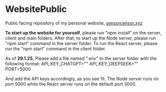 # WebsitePublic
Public facing repository of my personal website, [sensorcensor.xyz](https://www.sensorcensor.xyz)

**To start up the website for yourself**, please run "npm install" on the server, client and main folders.
After that, to start up the Node server, please run "npm start" command in the server folder.
To run the React server, please run the "npm start" command in the client folder.

As of **29.1.25**, Please add a file named ".env" to the server folder with the following format:
API_KEY_CHATGPT=""
API_KEY_DEEPSEEK=""
PORT=5000

And add the API keys accordingly, as you see fit. The Node server runs on port 5000 while the React server runs on the default port 3000.
